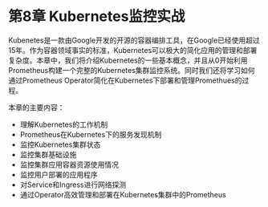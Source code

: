 # 第8章 Kubernetes监控实战

Kubenetes是一款由Google开发的开源的容器编排工具，在Google已经使用超过15年。作为容器领域事实的标准，Kubernetes可以极大的简化应用的管理和部署复杂度。本章中，我们将介绍Kubernetes的一些基本概念，并且从0开始利用Prometheus构建一个完整的Kubernetes集群监控系统。同时我们还将学习如何通过Prometheus Operator简化在Kubernetes下部署和管理Promethues的过程。

本章的主要内容：

* 理解Kubernetes的工作机制
* Prometheus在Kubernetes下的服务发现机制
* 监控Kubernetes集群状态
* 监控集群基础设施
* 监控集群应用容器资源使用情况
* 监控用户部署的应用程序
* 对Service和Ingress进行网络探测
* 通过Operator高效管理和部署在Kubernetes集群中的Prometheus